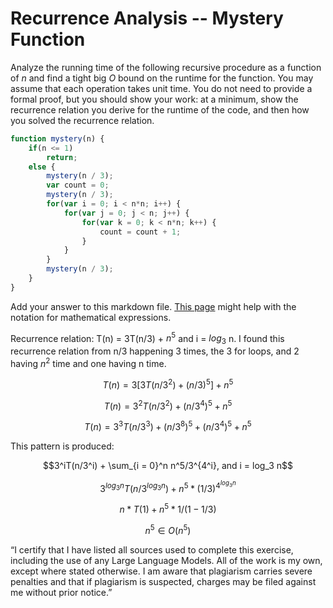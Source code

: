 # Recurrence Analysis -- Mystery Function

Analyze the running time of the following recursive procedure as a function of
$n$ and find a tight big $O$ bound on the runtime for the function. You may
assume that each operation takes unit time. You do not need to provide a formal
proof, but you should show your work: at a minimum, show the recurrence relation
you derive for the runtime of the code, and then how you solved the recurrence
relation.

```javascript
function mystery(n) {
    if(n <= 1)
        return;
    else {
        mystery(n / 3);
        var count = 0;
        mystery(n / 3);
        for(var i = 0; i < n*n; i++) {
            for(var j = 0; j < n; j++) {
                for(var k = 0; k < n*n; k++) {
                    count = count + 1;
                }
            }
        }
        mystery(n / 3);
    }
}
```

Add your answer to this markdown file. [This
page](https://docs.github.com/en/get-started/writing-on-github/working-with-advanced-formatting/writing-mathematical-expressions)
might help with the notation for mathematical expressions.

Recurrence relation: T(n) = 3T(n/3) + $n^5$ and i = $log_3$ n.
I found this recurrence relation from n/3 happening 3 times, the 3 for loops, and 2 having $n^2$ time and one having n time.

```math
T(n) = 3[3T(n/3^2) + (n/3)^5] + n^5
```
```math
T(n) = 3^2T(n/3^2) + (n/3^4)^5 + n^5
```
```math
T(n) = 3^3T(n/3^3) + (n/3^8)^5 + (n/3^4)^5 + n^5
```
This pattern is produced:

```math
3^iT(n/3^i) + \sum_{i = 0}^n n^5/3^{4^i}, and i = log_3 n
```
```math
3^{log_3 n}T(n/3^{log_3 n}) + n^5 * (1/3)^{4^{log_3 n}}
```
```math
n * T(1) + n^5 * 1/(1 - 1/3)
```
```math
n^5 ∈ O(n^5)
```

“I certify that I have listed all sources used to complete this exercise, including the use
of any Large Language Models. All of the work is my own, except where stated
otherwise. I am aware that plagiarism carries severe penalties and that if plagiarism is
suspected, charges may be filed against me without prior notice.”
